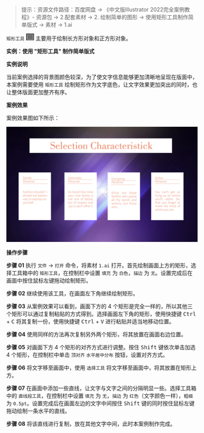 > 提示：资源文件路径：百度网盘 -> 《中文版Illustrator 2022完全案例教程》- 资源包 -> 2.配套素材 -> 2. 绘制简单的图形 -> 使用矩形工具制作简单版式 -> 素材 -> 1.ai

`矩形工具` <img src="./images/01.png" style="zoom:67%;" /> 主要用于绘制长方形对象和正方形对象。

**实例：使用 "矩形工具" 制作简单版式**

**实例说明**

当前案例选择的背景图颜色较深，为了使文字信息能够更加清晰地呈现在版面中，本案例需要使用 `矩形工具` 绘制矩形作为文字底色，让文字效果更加突出的同时，也让整体版面更加整齐有序。

**案例效果**

案例效果图如下所示：

![54](./images/02.jpg)

**操作步骤**

**步骤 01** 执行 `文件` -> `打开` 命令，将素材 `1.ai` 打开。首先绘制画面上方的矩形，选择工具箱中的 `矩形工具`，在控制栏中设置 `填充` 为 `白色`，`描边` 为 `无`。设置完成后在画面中按住鼠标左键拖动绘制矩形。

**步骤 02** 继续使用该工具，在画面左下角继续绘制矩形。

**步骤 03** 从案例效果可以看到，画面下方的 4 个矩形是完全一样的，所以其他三个矩形可以通过复制粘贴的方式得到。选择画面左下角的矩形，使用快捷键 <kbd>Ctrl</kbd> + <kbd>C</kbd> 将其复制一份，使用快捷键 <kbd>Ctrl</kbd> + <kbd>V</kbd> 进行粘贴并适当地移动位置。

**步骤 04** 使用同样的方法再次复制另外两个矩形，将其放置在画面右边位置。

**步骤 05** 对画面下方 4 个矩形的对齐方式进行调整。按住 <kbd>Shift</kbd> 键依次单击加选 4 个矩形，在控制栏中单击 `顶对齐` `水平居中分布` 按钮，设置对齐方式。

**步骤 06** 将文字移至画面中，使用 `选择工具` 将文字移至画面中，将其放置在矩形上方。

**步骤 07** 在画面中添加一些直线，让文字与文字之间的分隔明显一些。选择工具箱中的 `直线段工具`，在控制栏中设置 `填充` 为 `无`，`描边` 为 `红色`（文字颜色一样），`粗细` 为 `0.5pt`。设置完成后在画面左边的文字中间按住 <kbd>Shift</kbd> 键的同时按住鼠标左键拖动绘制一条水平的直线。

**步骤 08** 将该直线进行复制，放在其他文字中间，此时本案例制作完成。